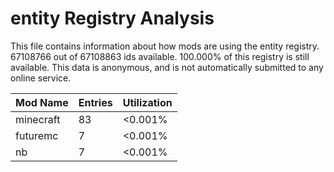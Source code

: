 # entity Registry Analysis

This file contains information about how mods are using the entity registry.
67108766 out of 67108863 ids available. 100.000% of this registry is still
available. This data is anonymous, and is not automatically submitted to any
online service.


| Mod Name  | Entries | Utilization |
|-----------|---------|-------------|
| minecraft | 83      | <0.001%     |
| futuremc  | 7       | <0.001%     |
| nb        | 7       | <0.001%     |

